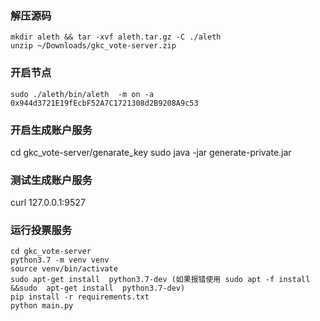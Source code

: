 ### 解压源码
```shell
mkdir aleth && tar -xvf aleth.tar.gz -C ./aleth
unzip ~/Downloads/gkc_vote-server.zip 
```
### 开启节点
```shell
sudo ./aleth/bin/aleth  -m on -a 0x944d3721E19fEcbF52A7C1721308d2B9208A9c53
```
### 开启生成账户服务
cd gkc_vote-server/genarate_key
sudo java -jar generate-private.jar

### 测试生成账户服务
curl 127.0.0.1:9527

### 运行投票服务
```shell
cd gkc_vote-server
python3.7 -m venv venv
source venv/bin/activate
sudo apt-get install  python3.7-dev (如果报错使用 sudo apt -f install &&sudo  apt-get install  python3.7-dev)
pip install -r requirements.txt
python main.py 

